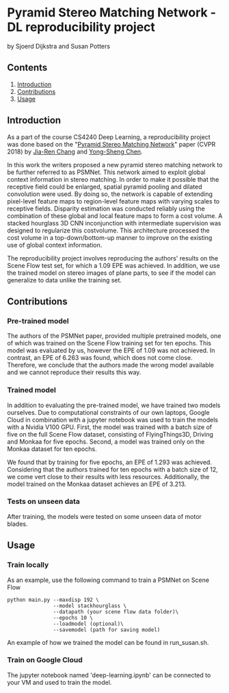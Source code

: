 # Pyramid Stereo Matching Network - DL reproducibility project
by Sjoerd Dijkstra and Susan Potters

## Contents

1. [Introduction](#introduction)
2. [Contributions](#constributions)
3. [Usage](#usage)

## Introduction
As a part of the course CS4240 Deep Learning, a reproducibility project was done based on the "[Pyramid Stereo Matching Network](https://arxiv.org/abs/1803.08669)" paper (CVPR 2018) by [Jia-Ren Chang](https://jiarenchang.github.io/) and [Yong-Sheng Chen](https://people.cs.nctu.edu.tw/~yschen/).

In this work the writers proposed a new pyramid stereo matching network to be further referred to as PSMNet. This network aimed to exploit global context information in stereo matching. In order to make it possible that the receptive field could be enlarged, spatial pyramid pooling and dilated convolution were used. By doing so, the network is capable of extending pixel-level feature maps to region-level feature maps with varying scales to receptive fields. Disparity estimation was conducted reliably using the combination of these global and local feature maps to form a cost volume.   A stacked hourglass 3D CNN inconjunction with intermediate supervision was designed to regularize this costvolume. This architecture processed the cost volume in a top-down/bottom-up manner to improve on the existing use of global context information. 

The reproducibility project involves reproducing the authors' results on the Scene Flow test set, for which a 1.09 EPE was achieved. In addition, we use the trained model on stereo images of plane parts, to see if the model can generalize to data unlike the training set.

## Contributions

### Pre-trained model
The authors of the PSMNet paper, provided multiple pretrained models, one of which was trained on the Scene Flow training set for ten epochs. This model was evaluated by us, however the EPE of 1.09 was not achieved. In contrast, an EPE of 6.263 was found, which does not come close. Therefore, we conclude that the authors made the wrong model available and we cannot reproduce their results this way.

### Trained model
In addition to evaluating the pre-trained model, we have trained two models ourselves. Due to computational constraints of our own laptops, Google Cloud in combination with a jupyter notebook was used to train the models with a Nvidia V100 GPU. First, the model was trained with a batch size of five on the full Scene Flow dataset, consisting of FlyingThings3D, Driving and Monkaa for five epochs. Second, a model was trained only on the Monkaa dataset for ten epochs.

We found that by training for five epochs, an EPE of 1.293 was achieved. Considering that the authors trained for ten epochs with a batch size of 12, we come vert close to their results with less resources. Additionally, the model trained on the Monkaa dataset achieves an EPE of 3.213.

### Tests on unseen data
After training, the models were tested on some unseen data of motor blades.

## Usage

### Train locally
As an example, use the following command to train a PSMNet on Scene Flow

```
python main.py --maxdisp 192 \
               --model stackhourglass \
               --datapath (your scene flow data folder)\
               --epochs 10 \
               --loadmodel (optional)\
               --savemodel (path for saving model)
```

An example of how we trained the model can be found in run_susan.sh.

### Train on Google Cloud
The jupyter notebook named 'deep-learning.ipynb' can be connected to your VM and used to train the model.






